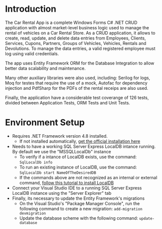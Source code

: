 # Introduction
The Car Rental App is a complete Windows Forms C# .NET CRUD application with almost market-level business logic used to manage the rental of vehicles on a Car Rental Store. As a CRUD application, it allows to create, read, update, and delete data entries from Employees, Clients, Services, Cupons, Partners, Groups of Vehicles, Vehicles, Rentals and Devolutions. To manage the data entries, a valid registered employee must log using valid credentials.

The app uses Entity Framework ORM for the Database Integration to allow better data scalability and maintenance.

Many other auxiliary libraries were also used, including: Serilog for logs, Moq for testes that require the use of a mock, Autofac for dependency injection and PdfSharp for the PDFs of the rental receips are also used.

Finally, the application have a considerable test coverange of 126 tests, divided between Application Tests, ORM Tests and Unit Tests.


# Environment Setup
- Requires .NET Framework version 4.8 installed.
	- If not installed automatically, [get the official installation here](https://dotnet.microsoft.com/en-us/download/visual-studio-sdks?cid=getdotnetsdk)
- Needs to have a working SQL Server Express LocalDB intance running. By default we use the "MSSQLLocalDb" instance
	- To verify if a intance of LocalDB exists, use the  command:
	`SqlLocalDb info`
	- To run an existing instance of LocalDB, use the  command:
	`SqlLocalDb start NameOfTheDesiredDB`
	- If the commands above are not recognized as an internal or external command, [follow this tutorial to install LocalDB](https://learn.microsoft.com/en-us/sql/database-engine/configure-windows/sql-server-express-localdb?view=sql-server-ver16)
- Connect your Visual Studio IDE to a running SQL Server Express LocalDB instance using the "Server Explorer" tab
- Finally, its necessary to update the Entity Framework's migrations
	- On the Visual Studio's "Package Manager Console", run the following command to create a new migration:
	`add-migration devmigration`
	- Update the database scheme with the following command:
	`update-database`
